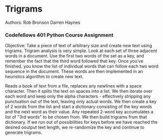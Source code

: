 # Trigrams

Authors: 
Rob Bronson
Darren Haynes

### Codefellows 401 Python Course Assignment

Objective: Take a piece of text of arbitrary size and create new text using trigrams. Trigram analysis is very simple. Look at each set of three adjacent words in a document. Use the first two words of the set as a key, and remember the fact that the third word followed that key. Once you’ve finished, you know the list of individual words that can follow each two word sequence in the document. These words are then implemented in an heuristics algorithm to create new text.

Reads a book of text from a file, replaces any newlines with a space character. Then it splits the text on spaces into a list.  We then iterate over each word and keep only the alpha characters - effectively stripping any punctuation out of the text, leaving only actual words.
We then create a key of 2 words from the list and start a dictionary consisting of the key words and the next word as their value.  Any repeated 2-word key accumulates a list of "3rd words" to be chosen from.  We then build trigrams from that dictionary.  If we run out of possibilities for keys before we have reached the desired ooutput text length, we re-randomize the key and continue to generate trigrams.

